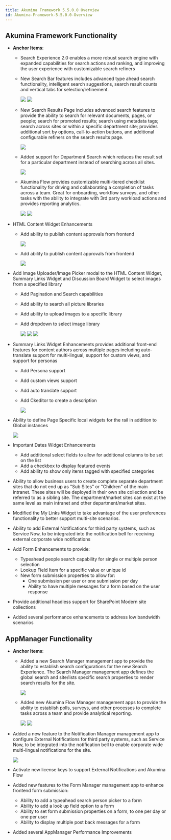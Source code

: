 ```yaml
---
title: Akumina Framework 5.5.0.0 Overview
id: Akumina-Framework-5.5.0.0-Overview
---
```


## Akumina Framework Functionality

*	**Anchor Items**:
    * Search Experience 2.0 enables a more robust search engine with expanded capabilities for search actions and ranking, and improving the user experience with customizable search refiners 
    * New Search Bar features includes advanced type ahead search functionality, intelligent search suggestions, search result counts and vertical tabs for selection/refinement. 

        ![](https://akuminadownloads.blob.core.windows.net/wiki/AkuminaDev/Release5.5/Search%20Bar.png)
        ![](https://akuminadownloads.blob.core.windows.net/wiki/AkuminaDev/Release5.5/Search%20Bar%20full.png)

    * New Search Results Page includes advanced search features to provide the ability to search for relevant documents, pages, or people; search for promoted results; search using metadata tags; search across sites or within a specific department site; provides additional sort by options, call-to-action buttons, and additional configurable refiners on the search results page. 

        ![](https://akuminadownloads.blob.core.windows.net/wiki/AkuminaDev/Release5.5/Search%20Results.png)

    * Added support for Department Search which reduces the result set for a particular department instead of searching across all sites.
    
        ![](https://akuminadownloads.blob.core.windows.net/wiki/AkuminaDev/Release5.5/Dept%20Search.png)

    * Akumina Flow provides customizable multi-tiered checklist functionality for driving and collaborating a completion of tasks across a team. Great for onboarding, workflow surveys, and other tasks with the ability to integrate with 3rd party workload actions and provides reporting analytics.

        ![](https://akuminadownloads.blob.core.windows.net/wiki/AkuminaDev/Release5.5/Akumina%20Flow%20form.png)
        ![](https://akuminadownloads.blob.core.windows.net/wiki/AkuminaDev/Release5.5/Akumina%20Form%20Feedback.png)

  * HTML Content Widget Enhancements   
    * Add ability to publish content approvals from frontend

        ![](https://akuminadownloads.blob.core.windows.net/wiki/AkuminaDev/Release5.5/HTML%20Publish.png)

    * Add ability to publish content approvals from frontend

        ![](https://akuminadownloads.blob.core.windows.net/wiki/AkuminaDev/Release5.5/HTML%20State.png)

  * Add Image Uploader/Image Picker modal to the HTML Content Widget, Summary Links Widget and Discussion Board Widget to select images from a specified library
    * Add Pagination and Search capabilities
    * Add ability to search all picture libraries
    * Add ability to upload images to a specific library
    * Add dropdown to select image library

        ![](https://akuminadownloads.blob.core.windows.net/wiki/AkuminaDev/Release5.5/Image%20Picker.png)
        ![](https://akuminadownloads.blob.core.windows.net/wiki/AkuminaDev/Release5.5/Image%20Modal.png)
        ![](https://akuminadownloads.blob.core.windows.net/wiki/AkuminaDev/Release5.5/Image%20Upload.png)

  * Summary Links Widget Enhancements provides additional front-end features for content authors across multiple pages including auto-translate support for multi-lingual, support for custom views, and support for personas
    * Add Persona support
    * Add custom views support
    * Add auto translate support
    * Add Ckeditor to create a description 

        ![](https://akuminadownloads.blob.core.windows.net/wiki/AkuminaDev/Release5.5/Ckeditor%20desc.png)

  * Ability to define Page Specific local widgets for the rail in addition to Global instances

    ![](https://akuminadownloads.blob.core.windows.net/wiki/AkuminaDev/Release5.5/Page%20Specific%20Widget.png)

  * Important Dates Widget Enhancements
    * Add additional select fields to allow for additional columns to be set on the list 
    * Add a checkbox to display featured events
    * Add ability to show only items tagged with specified categories

  * Ability to allow business users to create complete separate department sites that do not end up as "Sub Sites" or "Children" of the main intranet. These sites will be deployed in their own site collection and be referred to as a sibling site. The department/market sites can exist at the same level as main intranet and other department/market sites.
  * Modified the My Links Widget to take advantage of the user preferences functionality to better support multi-site scenarios.
  * Ability to add External Notifications for third party systems, such as Service Now, to be integrated into the notification bell for receiving external corporate wide notifications
  * Add Form Enhancements to provide:
    * Typeahead people search capability for single or multiple person selection
    * Lookup Field Item for a specific value or unique id
    * New form submission properties to allow for:
      * One submission per user or one submission per day
      * Ability to have multiple messages for a form based on the user response 
  * Provide additional headless support for SharePoint Modern site collections
  * Added several performance enhancements to address low bandwidth scenarios


## AppManager Functionality

*	**Anchor Items**:
    * Added a new Search Manager management app to provide the ability to establish search configurations for the new Search Experience. The Search Manager management app defines the global search and site/lists specific search properties to render search results for the site. 

      ![](https://akuminadownloads.blob.core.windows.net/wiki/AkuminaDev/Release5.5/Search%20Mgr.png)

    * Added new Akumina Flow Manager management apps to provide the ability to establish polls, surveys, and other processes to complete tasks across a team and provide analytical reporting.  

      ![](https://akuminadownloads.blob.core.windows.net/wiki/AkuminaDev/Release5.5/AK%20Flow%20Mgr.png)
      ![](https://akuminadownloads.blob.core.windows.net/wiki/AkuminaDev/Release5.5/Ak%20Flow%20Reports.png)

* Added a new feature to the Notification Manager management app to configure External Notifications for third party systems, such as Service Now, to be integrated into the notification bell to enable corporate wide multi-lingual notifications for the site.

  ![](https://akuminadownloads.blob.core.windows.net/wiki/AkuminaDev/Release5.5/Authagents.png)


* Activate new license keys to support External Notifications and Akumina Flow
* Added new features to the Form Manager management app to enhance frontend form submission:
     * Ability to add a typeahead search person picker to a form
     * Ability to add a look up field option to a form
     * Ability to set form submission properties on a form, to one per day or one per user
     * Ability to display multiple post back messages for a form  
* Added several AppManager Performance Improvements
